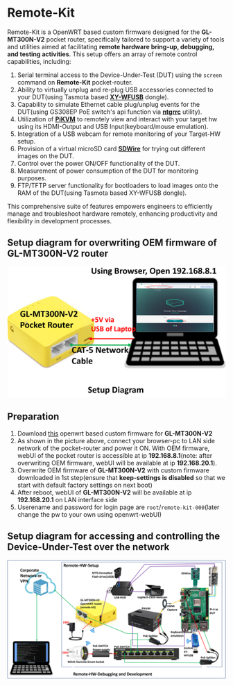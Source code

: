# Remote-Kit
Remote-Kit is a OpenWRT based custom firmware designed for the **GL-MT300N-V2** pocket router, specifically tailored to support a variety of tools and utilities aimed at facilitating **remote hardware bring-up, debugging, and testing activities**. This setup offers an array of remote control capabilities, including:

1. Serial terminal access to the Device-Under-Test (DUT) using the ```screen``` command on **Remote-Kit** pocket-router.
1. Ability to virtually unplug and re-plug USB accessories connected to your DUT(using Tasmota based [**XY-WFUSB**](https://templates.blakadder.com/sinilink_XY-WFUSB.html) dongle).
1. Capability to simulate Ethernet cable plug/unplug events for the DUT(using GS308EP PoE switch's api function via [**ntgrrc**](https://github.com/nitram509/ntgrrc) utility).
1. Utilization of [**PiKVM**](https://pikvm.org/) to remotely view and interact with your target hw using its HDMI-Output and USB Input(keyboard/mouse emulation).
1. Integration of a USB webcam for remote monitoring of your Target-HW setup.
1. Provision of a virtual microSD card [**SDWire**](https://shop.3mdeb.com/shop/open-source-hardware/sdwire/) for trying out different images on the DUT.
1. Control over the power ON/OFF functionality of the DUT.
1. Measurement of power consumption of the DUT for monitoring purposes.
1. FTP/TFTP server functionality for bootloaders to load images onto the RAM of the DUT(using Tasmota based XY-WFUSB dongle).

This comprehensive suite of features empowers engineers to efficiently manage and troubleshoot hardware remotely, enhancing productivity and flexibility in development processes.

## Setup diagram for overwriting OEM firmware of GL-MT300N-V2 router
![Setup Diagram.](/images/setup-diagram.png "Setup Diagram.")

## Preparation
1. Download [this](https://github.com/hackboxguy/lfs-downloads/raw/main/gl-mt300nv2-remote-kit/gl-mt300nv2-remote-kit.bin) openwrt based custom firmware for **GL-MT300N-V2**
1. As shown in the picture above, connect your browser-pc to LAN side network of the pocket-router and power it ON. With OEM firmware, webUI of the pocket router is accessible at ip **192.168.8.1**(note: after overwriting OEM firmware, webUI will be available at ip **192.168.20.1**).
1. Overwrite OEM firmware of **GL-MT300N-V2** with custom firmware downloaded in 1st step(ensure that **keep-settings is disabled** so that we start with default factory settings on next boot)
1. After reboot, webUI of **GL-MT300N-V2** will be available at ip **192.168.20.1** on LAN interface side
1. Userename and password for login page are ```root```/```remote-kit-000```(later change the pw to your own using openwrt-webUI)

## Setup diagram for accessing and controlling the Device-Under-Test over the network
![Hardware Setup Diagram.](/images/hw-setup-diagram.png "Hardware Setup Diagram.")
